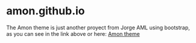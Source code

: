 # amon.github.io 
The Amon theme is just another proyect from Jorge AML using bootstrap, as you can see in the link above or here: [Amon theme](https://jorgeaml.github.io/amon.github.io/) 
